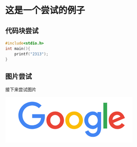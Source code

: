 # 这是一个尝试的例子

## 代码块尝试

```c
#include<stdio.h>
int main(){
    printf("2313");
}
```

## 图片尝试

接下来尝试图片

![image-20240822140216396](./assets/image-20240822140216396.png)
